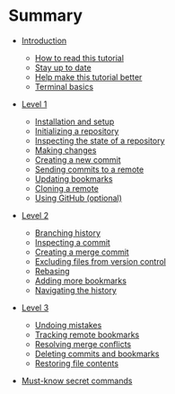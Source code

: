 # Summary

- [Introduction](./introduction.md)
  - [How to read this tutorial](./structure.md)
  - [Stay up to date](./watch_releases.md)
  - [Help make this tutorial better](./contribute.md)
  - [Terminal basics](./terminal_basics.md)

- [Level 1](./level_1.md)

  - [Installation and setup](./install.md)
  - [Initializing a repository](./initialize.md)
  - [Inspecting the state of a repository](./log.md)
  - [Making changes](./make_changes.md)
  - [Creating a new commit](./commit.md)
  - [Sending commits to a remote](./remote.md)
  - [Updating bookmarks](./update_bookmark.md)
  - [Cloning a remote](./clone.md)
  - [Using GitHub (optional)](./github.md)

- [Level 2](./level_2.md)

  - [Branching history](./branch.md)
  - [Inspecting a commit](./show.md)
  - [Creating a merge commit](./merge.md)
  - [Excluding files from version control](./ignore.md)
  - [Rebasing](./rebase.md)
  - [Adding more bookmarks](./more_bookmarks.md)
  - [Navigating the history](./navigate.md)

- [Level 3](./level_3.md)

  - [Undoing mistakes](./undo.md)
  - [Tracking remote bookmarks](./track.md)
  - [Resolving merge conflicts](./conflict.md)
  - [Deleting commits and bookmarks](./abandon.md)
  - [Restoring file contents](./restore.md)

- [Must-know secret commands](./to_be_continued.md)

<!-- - [History rewriting]() -->

<!-- - [edit & squash]() -->
<!-- - [describe]() -->
<!-- - [advanced rebase]() -->
<!-- - [restore from anywhere]() -->
<!-- - [Cascading conflicts while rebasing]() -->

<!-- - [Mastery]() -->
<!-- everything else a Jujutsu expert should know -->

<!-- - [absorb]() -->
<!-- - [megamerge]() -->
<!-- - [configuration (aliases (tug))]() -->
<!-- - [revsets]() -->
<!-- - [templates (extract infos for scripts)]() -->
<!-- - [VCS theory: what even is a commit]() -->

<!-- - [Situational topics]() -->

<!-- - [tags]() -->
<!-- - [submodules]() -->
<!-- - [workspaces]() -->
<!-- - [sparse]() -->
<!-- - [jj fix]() -->
<!-- - [evolog]() -->
<!-- - [jj revert]() -->
<!-- - [git bisect]() -->

